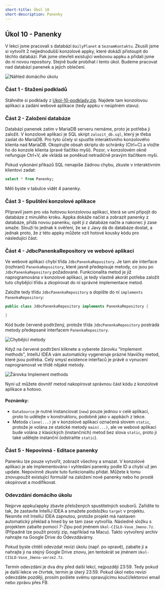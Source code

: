 ```yaml
---
short-title: Úkol 10
short-description: Panenky
---
```

Úkol 10 - Panenky
----------------------------------------------------------

V lekci jsme pracovali s databází `DailyPlanet` a `SeznamKontaktu`.
Zkusili jsme si vytvořit 2 nejjednodušší konzolové appky, které dokáží přistoupit do těchto databází.
Pak jsme otevřeli existující webovou appku a přidali jsme do ní novou repository.
Stejně bude probíhat i tento úkol.
Budeme pracovat nad databází panenek a jejich oblečení.

![Náhled domácího úkolu](img/ukol10-preview.png)


### Část 1 - Stažení podkladů

Stáhněte si podklady z [Ukol-10-podklady.zip](/data/2019-jaro/java2/Ukol-10-podklady.zip).
Najdete tam konzolovou aplikaci a zadání webové aplikace (tedy appku v neúplném stavu).



### Část 2 - Založení databáze

Databázi panenek zatím v MariaDB serveru nemáme, proto je potřeba ji založit.
V konzolové aplikaci je SQL skript `zalozit_db.sql`, který je třeba zaslat do MariaDB.
Pro tyto účely si spusťte interaktivního konzolového klienta nad MariaDB.
Okopírujte obsah skriptu do schránky (Ctrl+C) a vložte ho do konzole klienta (pravé tlačítko myši).
Pozor, v konzolovém okně nefunguje Ctrl+V, ale vkládá se poněkud netradičně pravým tlačítkem myši.

Pokud vykonání příkazů SQL nenapíše žádnou chybu, zkuste v interaktivním klientovi zadat:
~~~sql
select * from Panenky;
~~~
Měli byste v tabulce vidět 4 panenky.


### Část 3 - Spuštění konzolové aplikace

Připravil jsem pro vás hotovou konzolovou aplikaci, která se umí připojit do databáze z minulého kroku.
Appka dokáže načíst a zobrazit panenky z databáze, přidá novou panenku, opět ji z databáze načte a nakonec ji zase smaže.
Slouží to jednak k ověření, že se z Javy dá do databáze dostat, a jednak proto, že z této appky můžete vzít hotové kousky kódu pro následující část.


### Část 4 - JdbcPanenkaRepository ve webové aplikaci

Ve webové aplikaci chybí třída `JdbcPanenkaRepository`. Je tam ale interface (rozhraní) `PanenkaRepository`, které jasně předepisuje metody,
co jsou po `JdbcPanenkaRepository` požadované. Funkcionalita metod je již naprogramována v konzolové aplikaci,
je tedy vlastně akorát potřeba založit tuto chybějící třídu a zkopírovat do ní správné implementace metod.

Založte tedy třídu `JdbcPanenkaRepository` a dopište do ní `implements PanenkaRepository`:
~~~java
public class JdbcPanenkaRepository implements PanenkaRepository {

}
~~~

Kód bude červeně podtržený, protože třída `JdbcPanenkaRepository` postrádá metody předepsané interfacem `PanenkaRepository`.

![Chybějící metody](img/ukol10-missing-methods.png)

Když na červené podtržení kliknete a vyberete žárovku "Implement methods", IntelliJ IDEA vám automaticky vygeneruje prázné
hlavičky metod, které jsou potřeba. Celý smysl existence interfaců je právě o vynucení naprogramovat ve třídě nějaké metody.

![Žárovka Implement methods](img/ukol10-implement-methods.png)


Nyní už můžete dovnitř metod nakopírovat správnou část kódu z konzolové aplikace a hotovo.


#### Poznámky:
- `DataSource` je nutné instanciovat (`new`) pouze jednou v celé aplikaci, proto to udělejte v konstruktoru,
podobně jako v appkách z lekce.
- Metoda `clone(...)` je v konzolové aplikaci označená slovem `static`, protože je volána ze statické metody `main(...)`,
ale ve webové aplikaci bude volána z klasických (instančních) metod bez slova `static`,
proto ji také udělejte instanční (odstraňte `static`).



### Část 5 - Nepovinná - Editace panenky

Panenku lze pouze vytvořit, zobrazit všechny a smazat. V konzolové aplikaci je ale implementováno i vyhledání panenky podle ID
a chybí už jen update. Nepovinně zkuste tuto funkcionalitu přidat. Můžete k tomu znovupoužít existující formulář na založení nové panenky
nebo ho prostě okopírovat a modifikovat.




### Odevzdání domácího úkolu

Nejprve appku/appky zbavte přeložených spustitelných souborů. Zařídíte to tak,
že zastavíte IntelliJ IDEA a smažete podsložku `target` v projektu.
Nesmíte mít IntelliJ IDEA zapnutou, protože projekt má nastaven
automatický překlad a hned by se tam zase vytvořila.
Následně složku s projektem zabalte pomocí 7-Zipu pod jménem `Ukol-CISLO-Vase_Jmeno.7z`.
(Případně lze použít prostý zip, například na Macu).
Takto vytvořený archív nahrajte na Google Drive do Odevzdávárny.

Pokud byste chtěli odevzdat revizi úkolu (např. po opravě),
zabalte ji a nahrajte ji na stejný Google Drive znovu,
jen tentokrát se jménem `Ukol-CISLO-Vase_Jmeno-verze2.7z`.

Termín odevzdání je dva dny před další lekcí, nejpozději 23:59.
Tedy pokud je další lekce ve čtvrtek, termín je úterý 23:59.
Pokud úkol nebo revizi odevzdáte později,
prosím pošlete svému opravujícímu kouči/lektorovi email nebo zprávu přes FB.

